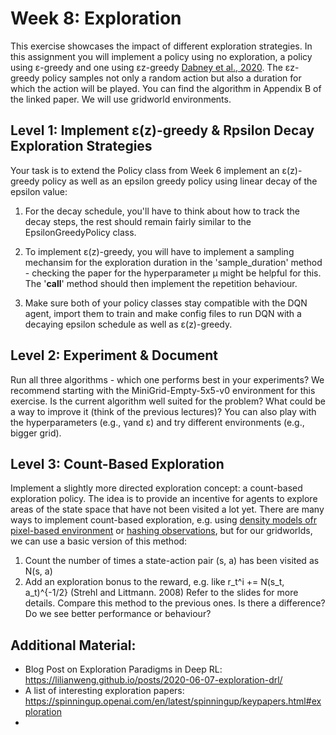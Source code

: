 # Week 8: Exploration
This exercise showcases the impact of different exploration strategies. In this assignment you will implement a policy using no exploration, a policy using ε-greedy and one using εz-greedy [Dabney et al., 2020](https://arxiv.org/pdf/2006.01782.pdf). 
The εz-greedy policy samples not only a random action but also a duration for which the action will be played. You can find the algorithm in Appendix B of the linked paper. 
We will use gridworld environments. 

## Level 1: Implement ε(z)-greedy & Rpsilon Decay Exploration Strategies
Your task is to extend the Policy class from Week 6 implement an ε(z)-greedy policy as well as an epsilon greedy policy using linear decay of the epsilon value:

1. For the decay schedule, you'll have to think about how to track the decay steps, the rest should remain fairly similar to the EpsilonGreedyPolicy class.

2. To implement ε(z)-greedy, you will have to implement a sampling mechansim for the exploration duration in the 'sample_duration' method - checking the paper for the hyperparameter μ might be helpful for this. The '__call__' method should then implement the repetition behaviour.

3. Make sure both of your policy classes stay compatible with the DQN agent, import them to train and make config files to run DQN with a decaying epsilon schedule as well as ε(z)-greedy.

## Level 2: Experiment & Document
Run all three algorithms - which one performs best in your experiments? We recommend starting with the MiniGrid-Empty-5x5-v0 environment for this exercise.
Is the current algorithm well suited for the problem? What could be a way to improve it (think of the previous lectures)? You can also play with the hyperparameters (e.g., γand ε) and try different environments (e.g., bigger grid).

## Level 3: Count-Based Exploration
Implement a slightly more directed exploration concept: a count-based exploration policy. The idea is to provide an incentive for agents to explore areas of the state space that have not been visited a lot yet. There are many ways to implement count-based exploration, e.g. using [density models ofr pixel-based environment](https://arxiv.org/pdf/1606.01868.pdf) or [hashing observations](https://arxiv.org/pdf/1611.04717.pdf), but for our gridworlds, we can use a basic version of this method:
1. Count the number of times a state-action pair (s, a) has been visited as N(s, a)
2. Add an exploration bonus to the reward, e.g. like r_t^i += N(s_t, a_t)^{-1/2} (Strehl and Littmann. 2008)
Refer to the slides for more details. Compare this method to the previous ones. Is there a difference? Do we see better performance or behaviour?

## Additional Material:
- Blog Post on Exploration Paradigms in Deep RL: https://lilianweng.github.io/posts/2020-06-07-exploration-drl/
- A list of interesting exploration papers: https://spinningup.openai.com/en/latest/spinningup/keypapers.html#exploration
- 